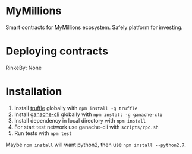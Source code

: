 # MyMillions

Smart contracts for MyMillions ecosystem.
Safely platform for investing.

# Deploying contracts

RinkeBy: None
<!-- [](https://rinkeby.etherscan.io/address/) -->

# Installation
1. Install [truffle](http://truffleframework.com) globally with `npm install -g truffle`
2. Install [ganache-cli](https://github.com/trufflesuite/ganache-cli) globally with `npm install -g ganache-cli`
3. Install dependency in local directory with `npm install`
4. For start test network use ganache-cli with `scripts/rpc.sh`
5. Run tests with `npm test`

Maybe `npm install` will want python2, then use `npm install --python2.7`.
